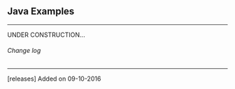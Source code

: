 ## Java Examples ##
---
UNDER CONSTRUCTION...

###### Change log ######
---
[releases] Added on 09-10-2016